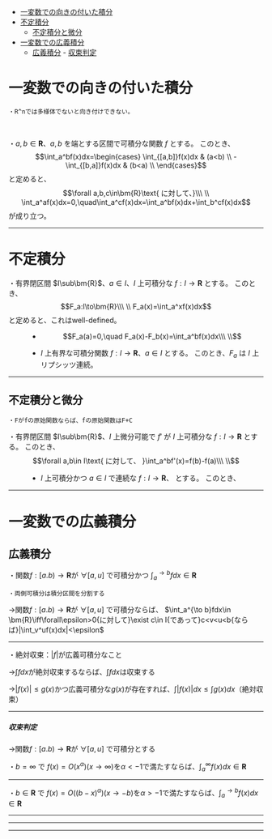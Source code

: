
- [一変数での向きの付いた積分](#一変数での向きの付いた積分)
- [不定積分](#不定積分)
  - [不定積分と微分](#不定積分と微分)
- [一変数での広義積分](#一変数での広義積分)
  - [広義積分](#広義積分)
        - [収束判定](#収束判定)

# 一変数での向きの付いた積分

    ・R^nでは多様体でないと向き付けできない。
<br>

・$a,b\in\bm{R}$、$a,b$ を端とする区間で可積分な関数 $f$ とする。
このとき、
$$\int_a^bf(x)dx=\begin{cases}
\int_{[a,b]}f(x)dx & (a<b)  \\
-\int_{[b,a]}f(x)dx & (b<a)  \\
\end{cases}$$
と定めると、
$$\forall a,b,c\in\bm{R}\text{ に対して、}\\\ \\
\int_a^af(x)dx=0,\quad\int_a^cf(x)dx=\int_a^bf(x)dx+\int_b^cf(x)dx$$
が成り立つ。

---

# 不定積分

<dl><dt>

・有界閉区間 $I\sub\bm{R}$、$a\in I$、$I$ 上可積分な $f:I\to\bm{R}$ とする。
このとき、
$$F_a:I\to\bm{R}\\\ \\
F_a(x)=\int_a^xf(x)dx$$
と定めると、これはwell-defined。
<br>

</dt><dd>

- $$F_a(a)=0,\quad F_a(x)-F_b(x)=\int_a^bf(x)dx\\\ \\$$

- $I$ 上有界な可積分関数 $f:I\to\bm{R}$、$a\in I$ とする。
このとき、$F_a$ は $I$ 上リプシッツ連続。

</dd></dl>

---

## 不定積分と微分

    ・Fがfの原始関数ならば、fの原始関数はF+C

<dl><dt>

・有界閉区間 $I\sub\bm{R}$、$I$ 上微分可能で $f'$ が $I$ 上可積分な $f:I\to\bm{R}$ とする。
このとき、
$$\forall a,b\in I\text{ に対して、 }\int_a^bf'(x)=f(b)-f(a)\\\ \\$$

</dt><dd>

- $I$ 上可積分かつ $a\in I$ で連続な $f:I\to \bm{R}$、 とする。
このとき、


</dd></dl>

---


# 一変数での広義積分

## 広義積分

・関数$f:[a.b)\to\bm{R}$が $\forall[a,u]$ で可積分かつ $\int_a^{\to b}fdx\in \bm{R}$

    ・両側可積分は積分区間を分割する

→関数$f:[a.b)\to\bm{R}$が $\forall[a,u]$ で可積分ならば、
$\int_a^{\to b}fdx\in \bm{R}\iff\forall\epsilon>0{に対して}\exist c\in I{であって}c<v<u<b{ならば}|\int_v^uf(x)dx|<\epsilon$

---

・絶対収束：$|f|$が広義可積分なこと

→$\int fdx$が絶対収束するならば、$\int fdx$は収束する

→$|f(x)|\le g(x)$かつ広義可積分な$g(x)$が存在すれば、$\int|f(x)|dx\le\int g(x)dx$（絶対収束）

---

##### 収束判定

→関数$f:[a.b)\to\bm{R}$が $\forall[a,u]$ で可積分とする

・$b=\infty$ で $f(x)=O(x^{\alpha})(x\to\infty)$を$\alpha<-1$で満たすならば、$\int_a^{\infty}f(x)dx\in\bm{R}$

---

・$b\in\bm{R}$ で $f(x)=O((b-x)^{\alpha})(x\to -b)$を$\alpha>-1$で満たすならば、$\int_a^{\to b}f(x)dx\in\bm{R}$

---
---
---








      